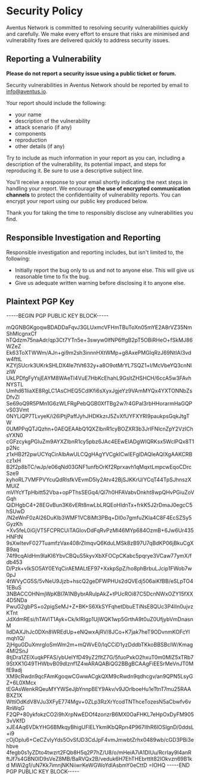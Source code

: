# Security Policy

Aventus Network is committed to resolving security vulnerabilities quickly and carefully. We make every effort to ensure that risks are minimised and vulnerability fixes are delivered quickly to address security issues.
## Reporting a Vulnerability

**Please do not report a security issue using a public ticket or forum.**

Security vulnerabilities in Aventus Network should be reported by email to info@aventus.io.

Your report should include the following:

- your name
- description of the vulnerability
- attack scenario (if any)
- components
- reproduction
- other details (if any)

Try to include as much information in your report as you can, including a description of the vulnerability, its potential impact, and steps for reproducing it. Be sure to use a descriptive subject line.

You'll receive a response to your email shortly indicating the next steps in handling your report. We encourage **the use of encrypted communication channels** to protect the confidentiality of vulnerability reports. You can encrypt your report using our public key produced below.

Thank you for taking the time to responsibly disclose any vulnerabilities you find.

## Responsible Investigation and Reporting

Responsible investigation and reporting includes, but isn't limited to, the following:

- Initially report the bug only to us and not to anyone else. This will give us reasonable time to fix the bug.
- Give us adequate written warning before disclosing it to anyone else.

## Plaintext PGP Key

-----BEGIN PGP PUBLIC KEY BLOCK-----

mQGNBGKgoqwBDADDaFqvJ3GLUxmcVFHmTBuToXn05mYE2A8rVZ35NmShMlcgnxCf
hTQdzm75naAdr/qp3Ct7YTn5e+3swyw0lfNP6ffgB2pT5OBiRHeO+fSkMJ86WZeZ
Ek63ToXTWWm/AJn+gi9m2sh3innnHXtWMp+g8AxePMGIqRzJ69NtlAI3vdw4fttL
KZYjSUcrk3UKrkSHLDX4Ie7tVt632y+a8O9otMrYL7SQZ1+l/McVbeYQ3cnNlzIW
UkLPDfgFyYsjEAYM8WAeTl4VuE7HbKcEhahL9GsltZHSHCH/6ccA5w3FAvhNYSTL
Umhd61liaXE8RgLC1AsCHEQ5CdlKfi6sXyxJgjeYz9VAmMYQx4YXTONNbZsDfvZI
Se69oQ9R5PMn1G6zWLFRgPebQGB0XfTBg2w7r4GPaI3rbHHorarmHaGQPvS03Vmt
0NYLiQP7TLvyeK/i26lPtjPaffJyhJHDKkzrJ5ZvXfUYFXYRl9paukpsGqkJtgTW
0UMPPqQTJQzhn+0AEQEAAbQ1QXZlbnR1cyBOZXR3b3JrIFNlcnZpY2VzIChsYXN0
cGFzcykgPGluZm9AYXZlbnR1cy5pbz6JAc4EEwEIADgWIQRKsx5WclPQx8T1p2Nc
z1xHB2f2pwUCYqCirAIbAwULCQgHAgYVCgkICwIEFgIDAQIeAQIXgAAKCRBcz1xH
B2f2p8bTC/wJp/e06qNd03GNF1unfbOrKf2Rprxavh1qMqxtLmpcwEqoCDrcSze9
kyhoRL7VMFPVYcuQdRlsfkVEvmD5ly2Atv42BjSJKKrU/YCqT44TpSJhnszXMUlZ
mVlYcYTpHbitt52Vba+opPThsSEGq4/Ql7h0HFAVabvDnkht8wpQHvPGiuZoVGqh
QiDHgbC4+28EGvBun3K6vERt8nwLbLRQEoHIdnTx+frkK5J2rDmaJ0egcC5hSUwD
/N2eWnF0zAl26DuKlb3WMF1VC8iMt3PBq+Dl0o7gmfuZKla4C8F4EcSZSy5GyzKh
+Xv5feL0iGjVT5FCPRCUiTAGlovDdFqRvPzMl46MYp684OzmB+6Jw6Ur435HNFtN
9sXwItevF027TuamfzVax408rZImqvQ6KduLMSk8zB97U7qBdKP06jBkuCgXB9aq
74f9cqAldHm9laKI6YbvCBQuS5kyvXbXFOCpCKabc5pqrye3VCaw77ymX/fdb453
D/Pzk+vIkSO5AY0EYqCirAEMALtEF97+XxkpSpZ/ho8phBrbuLJcip1FWob7w0pJ
4tWVyCG5S/5vNeU9Jjzb+hscQ2geDFWPHUs2dQVEdj506aiKfBB/eSLpTO41EBuS
3NBACCOHNmjWpKBI7A1NBybrARulpAkZ+tPUcROi87C5DcnNWxOZY15fXX4D5NDa
PwuG2gbPS+o2pigSeMJ+Z+BK+S6XkSYFqhetDbuETiNsE8QUc3P4lIn0ujvzKTnt
JdXdmREsi/hTAVlT1Ayk+Ck/kIRIgp1UjWQK1wp5GrthA9t0uZ0UfjybVmDnasnM
lldDAXJhJc0DXn8WREdUp+eNQwxAjRV/8JCo+K7jak7heT9ODvnmKOFcYlmqh1Q/
2jHguGDuXmrgIoSmWm2m+mQWvE0/lqCCiD1yzDddbTKkoBBSBcIW/Kmag4Ml2SnJ
8tjDra1ZElXuqkPFAS/ybUelYfD49yZ2fltZ7G/5fuoPxkO2hxuT0m0MIZ5xTRb7
9StXK1G49THWbvB09dlznf1Z4wARAQABiQG2BBgBCAAgFiEESrMeVnJT0MfE9adj
XM9cRwdn9qcFAmKgoqwCGwwACgkQXM9cRwdn9qdhcgv/an9QPN5LsyGZ+6L0XMcx
tEGAsWenkRQeuMYYWSeJjbYnnpBEY9Akv/v9JOrlboeHu1eTtnT7mu25RAABXZ1X
WttiOdKdV8VJu3XFyE774Mgv+0ZLp3RzXrYcodTNThceTozesN5aCbwfv6vRnWqG
F2QP+80ykfokzCO2i9hXrpNwEDOf4zonzrB6MX0OaFHKL7eHpOxDyFM9053vVKfD
xJE4Aq6VDkYHG6BMkqyBhigUFlELYkmlKbQRpn4P967IIhR6lOSlgnD/0ddsL+i9
cOjOplu6+CeCZvIyYds5OvSfJD3CdJpF4vmJmwbtZrhx0489wb/cGD3PBi3ehbve
4fegb0s1yZDto4twzrt2FQb8H5q2P7hZ/U8/o/mHeiA7iA1DIUu/RcrIay9l4anR
ftJf7s4GBN0ID9sVeZ8MB/BaRVQx2B/veduk6H7EhTHEbrttIt82IOkvzn69B1kd
MWi2g1/uN7Kk7imnjNKNiiwrKeWGWoYdlAsbmY0eCttD
=IOHQ
-----END PGP PUBLIC KEY BLOCK-----